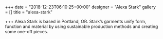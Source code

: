 +++
date = "2018-12-23T06:10:25+00:00"
designer = "Alexa Stark"
gallery = []
title = "alexa-stark"

+++
Alexa Stark is based in Portland, OR. Stark’s garments unify form, function and material by using sustainable production methods and creating some one-off pieces.